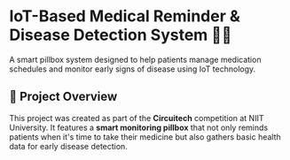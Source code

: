 # IoT-Based Medical Reminder & Disease Detection System 💊🔬

A smart pillbox system designed to help patients manage medication schedules and monitor early signs of disease using IoT technology.

## 🌟 Project Overview

This project was created as part of the **Circuitech** competition at NIIT University. It features a **smart monitoring pillbox** that not only reminds patients when it's time to take their medicine but also gathers basic health data for early disease detection.


